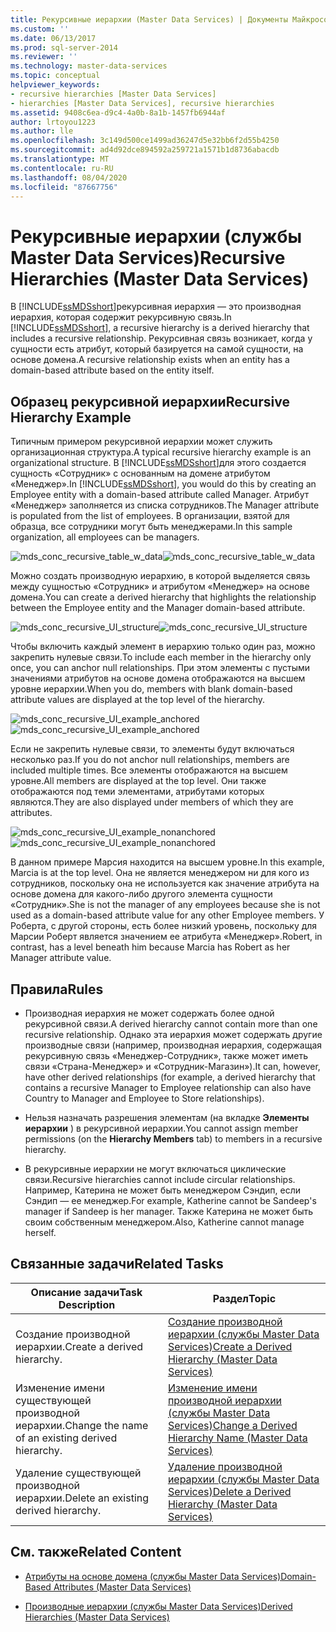 ```yaml
---
title: Рекурсивные иерархии (Master Data Services) | Документы Майкрософт
ms.custom: ''
ms.date: 06/13/2017
ms.prod: sql-server-2014
ms.reviewer: ''
ms.technology: master-data-services
ms.topic: conceptual
helpviewer_keywords:
- recursive hierarchies [Master Data Services]
- hierarchies [Master Data Services], recursive hierarchies
ms.assetid: 9408c6ea-d9c4-4a0b-8a1b-1457fb6944af
author: lrtoyou1223
ms.author: lle
ms.openlocfilehash: 3c149d500ce1499ad36247d5e32bb6f2d55b4250
ms.sourcegitcommit: ad4d92dce894592a259721a1571b1d8736abacdb
ms.translationtype: MT
ms.contentlocale: ru-RU
ms.lasthandoff: 08/04/2020
ms.locfileid: "87667756"
---
```

# <a name="recursive-hierarchies-master-data-services"></a><span data-ttu-id="3b4b5-102">Рекурсивные иерархии (службы Master Data Services)</span><span class="sxs-lookup"><span data-stu-id="3b4b5-102">Recursive Hierarchies (Master Data Services)</span></span>
  <span data-ttu-id="3b4b5-103">В [!INCLUDE[ssMDSshort](../includes/ssmdsshort-md.md)]рекурсивная иерархия — это производная иерархия, которая содержит рекурсивную связь.</span><span class="sxs-lookup"><span data-stu-id="3b4b5-103">In [!INCLUDE[ssMDSshort](../includes/ssmdsshort-md.md)], a recursive hierarchy is a derived hierarchy that includes a recursive relationship.</span></span> <span data-ttu-id="3b4b5-104">Рекурсивная связь возникает, когда у сущности есть атрибут, который базируется на самой сущности, на основе домена.</span><span class="sxs-lookup"><span data-stu-id="3b4b5-104">A recursive relationship exists when an entity has a domain-based attribute based on the entity itself.</span></span>

## <a name="recursive-hierarchy-example"></a><span data-ttu-id="3b4b5-105">Образец рекурсивной иерархии</span><span class="sxs-lookup"><span data-stu-id="3b4b5-105">Recursive Hierarchy Example</span></span>
 <span data-ttu-id="3b4b5-106">Типичным примером рекурсивной иерархии может служить организационная структура.</span><span class="sxs-lookup"><span data-stu-id="3b4b5-106">A typical recursive hierarchy example is an organizational structure.</span></span> <span data-ttu-id="3b4b5-107">В [!INCLUDE[ssMDSshort](../includes/ssmdsshort-md.md)]для этого создается сущность «Сотрудник» с основанным на домене атрибутом «Менеджер».</span><span class="sxs-lookup"><span data-stu-id="3b4b5-107">In [!INCLUDE[ssMDSshort](../includes/ssmdsshort-md.md)], you would do this by creating an Employee entity with a domain-based attribute called Manager.</span></span> <span data-ttu-id="3b4b5-108">Атрибут «Менеджер» заполняется из списка сотрудников.</span><span class="sxs-lookup"><span data-stu-id="3b4b5-108">The Manager attribute is populated from the list of employees.</span></span> <span data-ttu-id="3b4b5-109">В организации, взятой для образца, все сотрудники могут быть менеджерами.</span><span class="sxs-lookup"><span data-stu-id="3b4b5-109">In this sample organization, all employees can be managers.</span></span>

 <span data-ttu-id="3b4b5-110">![mds_conc_recursive_table_w_data](../../2014/master-data-services/media/mds-conc-recursive-table-w-data.gif "mds_conc_recursive_table_w_data")</span><span class="sxs-lookup"><span data-stu-id="3b4b5-110">![mds_conc_recursive_table_w_data](../../2014/master-data-services/media/mds-conc-recursive-table-w-data.gif "mds_conc_recursive_table_w_data")</span></span>

 <span data-ttu-id="3b4b5-111">Можно создать производную иерархию, в которой выделяется связь между сущностью «Сотрудник» и атрибутом «Менеджер» на основе домена.</span><span class="sxs-lookup"><span data-stu-id="3b4b5-111">You can create a derived hierarchy that highlights the relationship between the Employee entity and the Manager domain-based attribute.</span></span>

 <span data-ttu-id="3b4b5-112">![mds_conc_recursive_UI_structure](../../2014/master-data-services/media/mds-conc-recursive-ui-structure.gif "mds_conc_recursive_UI_structure")</span><span class="sxs-lookup"><span data-stu-id="3b4b5-112">![mds_conc_recursive_UI_structure](../../2014/master-data-services/media/mds-conc-recursive-ui-structure.gif "mds_conc_recursive_UI_structure")</span></span>

 <span data-ttu-id="3b4b5-113">Чтобы включить каждый элемент в иерархию только один раз, можно закрепить нулевые связи.</span><span class="sxs-lookup"><span data-stu-id="3b4b5-113">To include each member in the hierarchy only once, you can anchor null relationships.</span></span> <span data-ttu-id="3b4b5-114">При этом элементы с пустыми значениями атрибутов на основе домена отображаются на высшем уровне иерархии.</span><span class="sxs-lookup"><span data-stu-id="3b4b5-114">When you do, members with blank domain-based attribute values are displayed at the top level of the hierarchy.</span></span>

 <span data-ttu-id="3b4b5-115">![mds_conc_recursive_UI_example_anchored](../../2014/master-data-services/media/mds-conc-recursive-ui-example-anchored.gif "mds_conc_recursive_UI_example_anchored")</span><span class="sxs-lookup"><span data-stu-id="3b4b5-115">![mds_conc_recursive_UI_example_anchored](../../2014/master-data-services/media/mds-conc-recursive-ui-example-anchored.gif "mds_conc_recursive_UI_example_anchored")</span></span>

 <span data-ttu-id="3b4b5-116">Если не закрепить нулевые связи, то элементы будут включаться несколько раз.</span><span class="sxs-lookup"><span data-stu-id="3b4b5-116">If you do not anchor null relationships, members are included multiple times.</span></span> <span data-ttu-id="3b4b5-117">Все элементы отображаются на высшем уровне.</span><span class="sxs-lookup"><span data-stu-id="3b4b5-117">All members are displayed at the top level.</span></span> <span data-ttu-id="3b4b5-118">Они также отображаются под теми элементами, атрибутами которых являются.</span><span class="sxs-lookup"><span data-stu-id="3b4b5-118">They are also displayed under members of which they are attributes.</span></span>

 <span data-ttu-id="3b4b5-119">![mds_conc_recursive_UI_example_nonanchored](../../2014/master-data-services/media/mds-conc-recursive-ui-example-nonanchored.gif "mds_conc_recursive_UI_example_nonanchored")</span><span class="sxs-lookup"><span data-stu-id="3b4b5-119">![mds_conc_recursive_UI_example_nonanchored](../../2014/master-data-services/media/mds-conc-recursive-ui-example-nonanchored.gif "mds_conc_recursive_UI_example_nonanchored")</span></span>

 <span data-ttu-id="3b4b5-120">В данном примере Марсия находится на высшем уровне.</span><span class="sxs-lookup"><span data-stu-id="3b4b5-120">In this example, Marcia is at the top level.</span></span> <span data-ttu-id="3b4b5-121">Она не является менеджером ни для кого из сотрудников, поскольку она не используется как значение атрибута на основе домена для какого-либо другого элемента сущности «Сотрудник».</span><span class="sxs-lookup"><span data-stu-id="3b4b5-121">She is not the manager of any employees because she is not used as a domain-based attribute value for any other Employee members.</span></span> <span data-ttu-id="3b4b5-122">У Роберта, с другой стороны, есть более низкий уровень, поскольку для Марсии Роберт является значением ее атрибута «Менеджер».</span><span class="sxs-lookup"><span data-stu-id="3b4b5-122">Robert, in contrast, has a level beneath him because Marcia has Robert as her Manager attribute value.</span></span>

## <a name="rules"></a><span data-ttu-id="3b4b5-123">Правила</span><span class="sxs-lookup"><span data-stu-id="3b4b5-123">Rules</span></span>

-   <span data-ttu-id="3b4b5-124">Производная иерархия не может содержать более одной рекурсивной связи.</span><span class="sxs-lookup"><span data-stu-id="3b4b5-124">A derived hierarchy cannot contain more than one recursive relationship.</span></span> <span data-ttu-id="3b4b5-125">Однако эта иерархия может содержать другие производные связи (например, производная иерархия, содержащая рекурсивную связь «Менеджер-Сотрудник», также может иметь связи «Страна-Менеджер» и «Сотрудник-Магазин»).</span><span class="sxs-lookup"><span data-stu-id="3b4b5-125">It can, however, have other derived relationships (for example, a derived hierarchy that contains a recursive Manager to Employee relationship can also have Country to Manager and Employee to Store relationships).</span></span>

-   <span data-ttu-id="3b4b5-126">Нельзя назначать разрешения элементам (на вкладке **Элементы иерархии** ) в рекурсивной иерархии.</span><span class="sxs-lookup"><span data-stu-id="3b4b5-126">You cannot assign member permissions (on the **Hierarchy Members** tab) to members in a recursive hierarchy.</span></span>

-   <span data-ttu-id="3b4b5-127">В рекурсивные иерархии не могут включаться циклические связи.</span><span class="sxs-lookup"><span data-stu-id="3b4b5-127">Recursive hierarchies cannot include circular relationships.</span></span> <span data-ttu-id="3b4b5-128">Например, Катерина не может быть менеджером Сэндип, если Сэндип — ее менеджер.</span><span class="sxs-lookup"><span data-stu-id="3b4b5-128">For example, Katherine cannot be Sandeep's manager if Sandeep is her manager.</span></span> <span data-ttu-id="3b4b5-129">Также Катерина не может быть своим собственным менеджером.</span><span class="sxs-lookup"><span data-stu-id="3b4b5-129">Also, Katherine cannot manage herself.</span></span>

## <a name="related-tasks"></a><span data-ttu-id="3b4b5-130">Связанные задачи</span><span class="sxs-lookup"><span data-stu-id="3b4b5-130">Related Tasks</span></span>

|<span data-ttu-id="3b4b5-131">Описание задачи</span><span class="sxs-lookup"><span data-stu-id="3b4b5-131">Task Description</span></span>|<span data-ttu-id="3b4b5-132">Раздел</span><span class="sxs-lookup"><span data-stu-id="3b4b5-132">Topic</span></span>|
|----------------------|-----------|
|<span data-ttu-id="3b4b5-133">Создание производной иерархии.</span><span class="sxs-lookup"><span data-stu-id="3b4b5-133">Create a derived hierarchy.</span></span>|[<span data-ttu-id="3b4b5-134">Создание производной иерархии (службы Master Data Services)</span><span class="sxs-lookup"><span data-stu-id="3b4b5-134">Create a Derived Hierarchy &#40;Master Data Services&#41;</span></span>](create-a-derived-hierarchy-master-data-services.md)|
|<span data-ttu-id="3b4b5-135">Изменение имени существующей производной иерархии.</span><span class="sxs-lookup"><span data-stu-id="3b4b5-135">Change the name of an existing derived hierarchy.</span></span>|[<span data-ttu-id="3b4b5-136">Изменение имени производной иерархии (службы Master Data Services)</span><span class="sxs-lookup"><span data-stu-id="3b4b5-136">Change a Derived Hierarchy Name &#40;Master Data Services&#41;</span></span>](../../2014/master-data-services/change-a-derived-hierarchy-name-master-data-services.md)|
|<span data-ttu-id="3b4b5-137">Удаление существующей производной иерархии.</span><span class="sxs-lookup"><span data-stu-id="3b4b5-137">Delete an existing derived hierarchy.</span></span>|[<span data-ttu-id="3b4b5-138">Удаление производной иерархии (службы Master Data Services)</span><span class="sxs-lookup"><span data-stu-id="3b4b5-138">Delete a Derived Hierarchy &#40;Master Data Services&#41;</span></span>](../../2014/master-data-services/delete-a-derived-hierarchy-master-data-services.md)|

## <a name="related-content"></a><span data-ttu-id="3b4b5-139">См. также</span><span class="sxs-lookup"><span data-stu-id="3b4b5-139">Related Content</span></span>

-   [<span data-ttu-id="3b4b5-140">Атрибуты на основе домена (службы Master Data Services)</span><span class="sxs-lookup"><span data-stu-id="3b4b5-140">Domain-Based Attributes &#40;Master Data Services&#41;</span></span>](../../2014/master-data-services/domain-based-attributes-master-data-services.md)

-   [<span data-ttu-id="3b4b5-141">Производные иерархии (службы Master Data Services)</span><span class="sxs-lookup"><span data-stu-id="3b4b5-141">Derived Hierarchies &#40;Master Data Services&#41;</span></span>](../../2014/master-data-services/derived-hierarchies-master-data-services.md)


